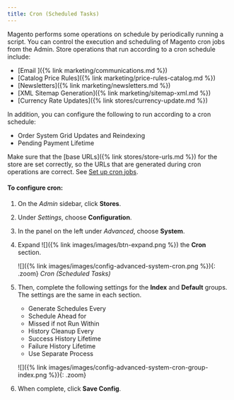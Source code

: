 ```yaml
---
title: Cron (Scheduled Tasks)
---
```


Magento performs some operations on schedule by periodically running a script. You can control the execution and scheduling of Magento cron jobs from the Admin. Store operations that run according to a cron schedule include:

-  [Email ]({% link marketing/communications.md %})
-  [Catalog Price Rules]({% link marketing/price-rules-catalog.md %})
-  [Newsletters]({% link marketing/newsletters.md %})
-  [XML Sitemap Generation]({% link marketing/sitemap-xml.md %})
-  [Currency Rate Updates]({% link stores/currency-update.md %})

In addition, you can configure the following to run according to a cron schedule:

-  Order System Grid Updates and Reindexing
-  Pending Payment Lifetime

Make sure that the [base URLs]({% link stores/store-urls.md %}) for the store are set correctly, so the URLs that are generated during cron operations are correct. See [Set up cron jobs][1].

#### To configure cron:

1.  On the _Admin_ sidebar, click **Stores**.

1.  Under _Settings_, choose **Configuration**.

1.  In the panel on the left under _Advanced_, choose **System**.

1.  Expand ![]({% link images/images/btn-expand.png %}) the **Cron** section.

    ![]({% link images/images/config-advanced-system-cron.png %}){: .zoom}
    _Cron (Scheduled Tasks)_

1.  Then, complete the following settings for the **Index** and **Default** groups. The settings are the same in each section.

    * Generate Schedules Every
    * Schedule Ahead for
    * Missed if not Run Within
    * History Cleanup Every
    * Success History Lifetime
    * Failure History Lifetime
    * Use Separate Process

    ![]({% link images/images/config-advanced-system-cron-group-index.png %}){: .zoom}

1.  When complete, click **Save Config**.

[1]: http://devdocs.magento.com/guides/v2.3/cloud/configure/setup-cron-jobs.html
